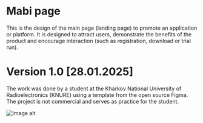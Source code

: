 # Mabi page

This is the design of the main page (landing page) to promote an application or platform. It is designed to attract users, demonstrate the benefits of the product and encourage interaction (such as registration, download or trial run).

# Version 1.0 [28.01.2025]

The work was done by a student at the Kharkov National University of Radioelectronics (KNURE)
 using a template from the open source Figma.
 The project is not commercial and serves as practice for the student.

![Image alt](https://github.com/4lloe/Images/blob/546f037e610fcf08b697eda28ae562e7ec2317cf/preview.png](https://github.com/4lloe/Images/blob/main/preview.png))
